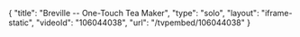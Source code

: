 {
    "title": "Breville -- One-Touch Tea Maker",
    "type": "solo",
    "layout": "iframe-static",
    "videoId": "106044038",
    "url": "\/tvpembed\/106044038"
}